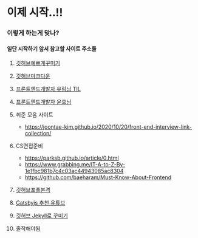 # 이제 시작..!!

### 이렇게 하는게 맞나?


#### 일단 시작하기 앞서 참고할 사이트 주소들

1. [깃허브예쁘게꾸미기](https://yermi.tistory.com/entry/%EA%BF%80%ED%8C%81-Github-Readme-%EC%98%88%EC%81%98%EA%B2%8C-%EA%BE%B8%EB%AF%B8%EA%B8%B0-Readme-Header-Badge-Widget-%EB%93%B1#--%--Readme%--%EC%-A%A-%--%E-%-C%A-special%E-%-C%A-%--repository%--%EC%--%-D%EC%--%B-%ED%--%--%EA%B-%B-, "깃허브예쁘게꾸미기")

2. [깃허브마크다운](https://gist.github.com/ihoneymon/652be052a0727ad59601, "깃허브마크다운")

3. [프론트엔드개발자 유림님 TIL](http://milooy.github.io/TIL/)

4. [프론트엔드개발자 윤호님](https://www.yoon-ho.com/)

5. 취준 모음 사이트
    - https://joontae-kim.github.io/2020/10/20/front-end-interview-link-collection/

6. CS면접준비
    - https://parksb.github.io/article/0.html
    - https://www.grabbing.me/IT-A-to-Z-By-1e1fbc981b7c4c03ac44943085ac8304
    - https://github.com/baeharam/Must-Know-About-Frontend

7. [깃허브포폴본격](https://velog.io/@productuidev/%EC%A4%80%EB%B9%84%ED%95%98%EA%B8%B0-7-%ED%8F%AC%ED%8A%B8%ED%8F%B4%EB%A6%AC%EC%98%A4-GitHub)

8. [Gatsbyjs 추천 유튜브](https://www.youtube.com/watch?v=XE-6-ZVq1Og)

9. [깃허브 Jekyll로 꾸미기](https://supermemi.tistory.com/145)

10. 졸작해야됨